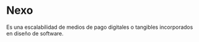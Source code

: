 # Nexo
Es una escalabilidad de medios de pago digitales o tangibles incorporados en diseño de software.

